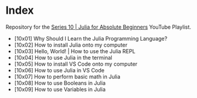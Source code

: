 # Index

Repository for the [Series 10 | Julia for Absolute Beginners](https://www.youtube.com/playlist?list=PLhQ2JMBcfAsiu2BjeDuj0OXxD1Or_FjID) YouTube Playlist.

* [10x01] Why Should I Learn the Julia Programming Language?
* [10x02] How to install Julia onto my computer
* [10x03] Hello, World! | How to use the Julia REPL
* [10x04] How to use Julia in the terminal
* [10x05] How to install VS Code onto my computer
* [10x06] How to use Julia in VS Code
* [10x07] How to perform basic math in Julia
* [10x08] How to use Booleans in Julia
* [10x09] How to use Variables in Julia
